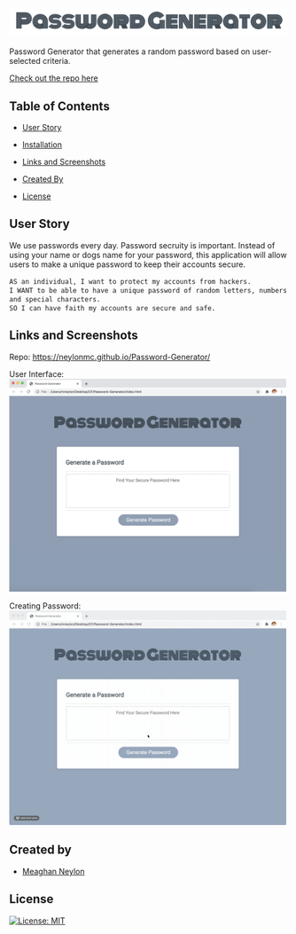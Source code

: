 <img src = "assets/images/readMeHeader.png" width="1000px">

Password Generator that generates a random password based on user-selected criteria.

[Check out the repo here](https://neylonmc.github.io/Password-Generator/)

## Table of Contents

- [User Story](#user-story)
- [Installation](#installation)

- [Links and Screenshots](#links-and-screenshots)

- [Created By](#created-by)

- [License](#license)

## User Story

We use passwords every day. Password secruity is important. Instead of using your name or dogs name for your password, this application will allow users to make a unique password to keep their accounts secure.

```
AS an individual, I want to protect my accounts from hackers.
I WANT to be able to have a unique password of random letters, numbers and special characters.
SO I can have faith my accounts are secure and safe.
```

## Links and Screenshots

Repo: https://neylonmc.github.io/Password-Generator/

User Interface:
<img src = "assets/images/UI.png" width="500px">

Creating Password:
<img src = "assets/images/app.gif" width="500px">

## Created by

- [Meaghan Neylon](https://github.com/neylonmc "Visit Meaghan's GitHub")

## License

[![License: MIT](https://img.shields.io/badge/License-MIT-yellow.svg)](https://opensource.org/licenses/MIT)
